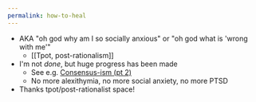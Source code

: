 ```yaml
---
permalink: how-to-heal
---
```

- AKA "oh god why am I so socially anxious" or "oh god what is 'wrong with me'"
	- [[Tpot, post-rationalism]]
- I'm not *done*, but huge progress has been made
	- See e.g. [Consensus-ism (pt 2)](https://alexislearning.substack.com/p/consensus-ism-part-2)
	- No more alexithymia, no more social anxiety, no more PTSD
- Thanks tpot/post-rationalist space! 